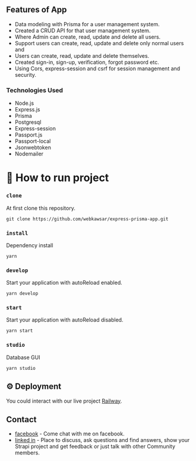 ## Features of App

- Data modeling with Prisma for a user management system.
- Created a CRUD API for that user management system.
- Where Admin can create, read, update and delete all users.
- Support users can create, read, update and delete only normal users and
- Users can create, read, update and delete themselves.
- Created sign-in, sign-up, verification, forgot password etc.
- Using Cors, express-session and csrf for session management and security.

### Technologies Used

- Node.js
- Express.js
- Prisma
- Postgresql
- Express-session
- Passport.js
- Passport-local
- Jsonwebtoken
- Nodemailer

# 🚀 How to run project

### `clone`

At first clone this repository.

```
git clone https://github.com/webkawsar/express-prisma-app.git
```

### `install`

Dependency install

```
yarn
```

### `develop`

Start your application with autoReload enabled.

```
yarn develop
```

### `start`

Start your application with autoReload disabled.

```
yarn start
```

### `studio`

Database GUI

```
yarn studio
```

## ⚙️ Deployment

You could interact with our live project [Railway](https://express-prisma-app-production.up.railway.app).

## Contact

- [facebook](https://web.facebook.com/webkawsar) - Come chat with me on facebook.
- [linked in](https://www.linkedin.com/in/web-kawsar-ahmed) - Place to discuss, ask questions and find answers, show your Strapi project and get feedback or just talk with other Community members.

